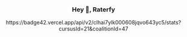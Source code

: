 <h3 align="center">Hey 🤖, Raterfy</h3>

<div align="center">https://badge42.vercel.app/api/v2/clhai7ylk000608jqvo643yc5/stats?cursusId=21&coalitionId=47</div>

<!--
**Raterfy/Raterfy** is a ✨ _special_ ✨ repository because its `README.md` (this file) appears on your GitHub profile.

Here are some ideas to get you started:

- 🔭 I’m currently working on ...
- 🌱 I’m currently learning ...
- 👯 I’m looking to collaborate on ...
- 🤔 I’m looking for help with ...
- 💬 Ask me about ...
- 📫 How to reach me: ...
- 😄 Pronouns: ...
- ⚡ Fun fact: ...
-->
